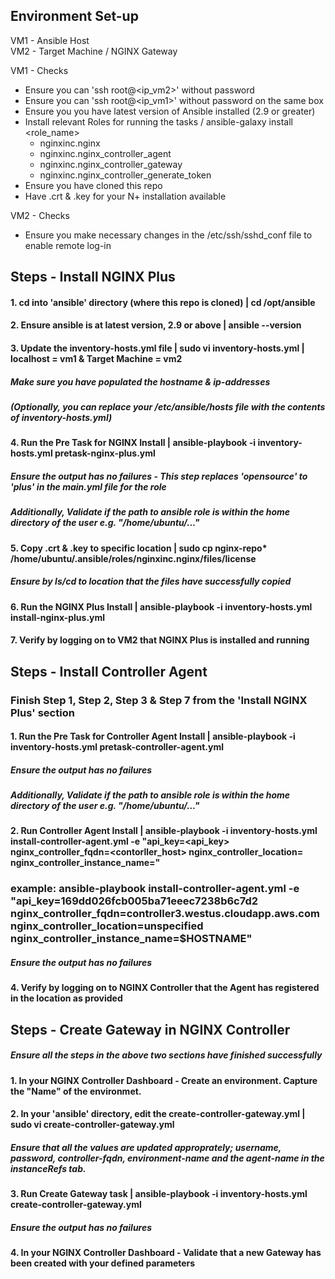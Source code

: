 ## Environment Set-up
VM1 - Ansible Host<br/>
VM2 - Target Machine / NGINX Gateway<br/>

VM1 - Checks
- Ensure you can 'ssh root@<ip_vm2>' without password
- Ensure you can 'ssh root@<ip_vm1>' without password on the same box
- Ensure you you have latest version of Ansible installed (2.9 or greater)
- Install relevant Roles for running the tasks / ansible-galaxy install <role_name>
    - nginxinc.nginx
    - nginxinc.nginx_controller_agent
    - nginxinc.nginx_controller_gateway
    - nginxinc.nginx_controller_generate_token
- Ensure you have cloned this repo
- Have .crt & .key for your N+ installation available

VM2 - Checks<br/>
- Ensure you make necessary changes in the /etc/ssh/sshd_conf file to enable remote log-in


## Steps - Install NGINX Plus

#### 1. cd into 'ansible' directory (where this repo is cloned) | cd /opt/ansible

#### 2. Ensure ansible is at latest version, 2.9 or above | ansible --version

#### 3. Update the inventory-hosts.yml file | sudo vi inventory-hosts.yml | localhost = vm1 & Target Machine = vm2
#####       Make sure you have populated the hostname & ip-addresses
#####       (Optionally, you can replace your /etc/ansible/hosts file with the contents of inventory-hosts.yml)

#### 4. Run the Pre Task for NGINX Install | ansible-playbook -i inventory-hosts.yml pretask-nginx-plus.yml
#####       Ensure the output has no failures - This step replaces 'opensource' to 'plus' in the main.yml file for the role
#####       Additionally, Validate if the path to ansible role is within the home directory of the user e.g. "/home/ubuntu/..."

#### 5. Copy .crt & .key to specific location | sudo cp nginx-repo* /home/ubuntu/.ansible/roles/nginxinc.nginx/files/license
#####       Ensure by ls/cd to location that the files have successfully copied  

#### 6. Run the NGINX Plus Install | ansible-playbook -i inventory-hosts.yml install-nginx-plus.yml
#### 7. Verify by logging on to VM2 that NGINX Plus is installed and running   


## Steps - Install Controller Agent

### Finish Step 1, Step 2, Step 3 & Step 7 from the 'Install NGINX Plus' section

#### 1. Run the Pre Task for Controller Agent Install | ansible-playbook -i inventory-hosts.yml pretask-controller-agent.yml
#####       Ensure the output has no failures
#####       Additionally, Validate if the path to ansible role is within the home directory of the user e.g. "/home/ubuntu/..."

#### 2. Run Controller Agent Install | ansible-playbook -i inventory-hosts.yml install-controller-agent.yml -e "api_key=<api_key> nginx_controller_fqdn=<contorller_host> nginx_controller_location=<location> nginx_controller_instance_name=<name>"
### example: ansible-playbook install-controller-agent.yml -e "api_key=169dd026fcb005ba71eeec7238b6c7d2 nginx_controller_fqdn=controller3.westus.cloudapp.aws.com nginx_controller_location=unspecified nginx_controller_instance_name=$HOSTNAME"
#####       Ensure the output has no failures
    
#### 4. Verify by logging on to NGINX Controller that the Agent has registered in the location as provided 

## Steps - Create Gateway in NGINX Controller

##### Ensure all the steps in the above two sections have finished successfully

#### 1. In your NGINX Controller Dashboard - Create an environment. Capture the "Name" of the environmet. 

#### 2. In your 'ansible' directory, edit the create-controller-gateway.yml | sudo vi create-controller-gateway.yml
#####       Ensure that all the values are updated approprately; username, password, controller-fqdn, environment-name and the agent-name in the instanceRefs tab. 

#### 3. Run Create Gateway task | ansible-playbook -i inventory-hosts.yml create-controller-gateway.yml
#####       Ensure the output has no failures

#### 4. In your NGINX Controller Dashboard - Validate that a new Gateway has been created with your defined parameters

